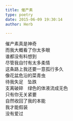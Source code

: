 ```yaml
---  
title: 催产素  
type: poetry  
date: 2015-06-09 19:30:14  
author: Herb  

---  
```

催产素真是神奇  
而我大概看了你太多眼  
谁都没有料想到  
尽管我自忖有太多柔情    
这条路上我还要一意孤行多久  
像花盆危沿的菜青虫  
待我失足　坠跌  
支离破碎　绿色的体液流成无色    
只有你无关紧要  
自然收回了我的本能  
我才能假装  
没有爱过